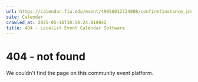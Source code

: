 ```yaml
---
url: https://calendar.fiu.edu/event/49056012724808/confirm?instance_id=49056012770917&return=https%3A%2F%2Fcalendar.fiu.edu%2Fcalendar%3Fevent_types%255B%255D%3D121723
site: Calendar
crawled_at: 2025-05-16T10:50:24.818042
title: 404 - Localist Event Calendar Software
---
```


# 404 - not found
We couldn't find the page on this community event platform.
